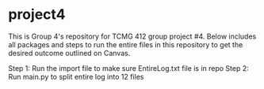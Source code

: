 # project4

This is Group 4's repository for TCMG 412 group project #4. Below includes all packages and steps to run the entire files in this repository to get the desired outcome outlined
on Canvas. 

Step 1: Run the import file to make sure EntireLog.txt file is in repo
Step 2: Run main.py to split entire log into 12 files 
